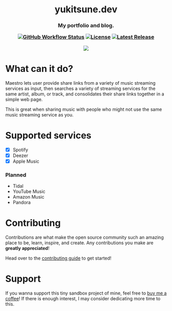 <h1 align="center">
  yukitsune.dev 
</h1>

<h3 align="center">
  My portfolio and blog.

  [![GitHub Workflow Status](https://img.shields.io/github/workflow/status/yukitsune/yukitsune.dev/Build%20and%20Push%20Docker%20image)](https://github.com/yukitsune/yukitsune.dev/actions?query=workflow:Build%20and%20Push%20Docker%20image)
  [![License](https://img.shields.io/github/license/YuKitsune/Maestro)](https://github.com/YuKitsune/Maestro/blob/main/LICENSE)
  [![Latest Release](https://img.shields.io/github/v/release/YuKitsune/Maestro?include_prereleases)](https://github.com/YuKitsune/Maestro/releases)

  <img src="Screenshot.png" />
</h3>

# What can it do?
Maestro lets user provide share links from a variety of music streaming services as input, then searches a variety
of streaming services for the same artist, album, or track, and consolidates their share links together in a simple web page.

This is great when sharing music with people who might not use the same music streaming service as you.

# Supported services

- [x] Spotify
- [x] Deezer
- [x] Apple Music

### Planned

- Tidal
- YouTube Music
- Amazon Music
- Pandora

# Contributing
Contributions are what make the open source community such an amazing place to be, learn, inspire, and create.
Any contributions you make are **greatly appreciated**!

Head over to the [contributing guide](CONTRIBUTING.md) to get started!

# Support
If you wanna support this tiny sandbox project of mine, feel free to [buy me a coffee](https://www.buymeacoffee.com/yukitsune256)!
If there is enough interest, I may consider dedicating more time to this.
